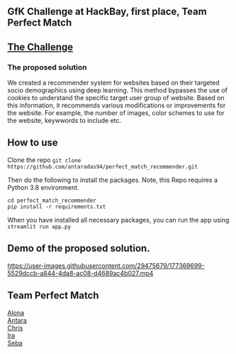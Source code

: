 
## GfK Challenge at HackBay, first place, Team Perfect Match 

## [The Challenge](https://www.hackbay.de/)
### The proposed solution
We created a recommender system for websites based on their targeted socio demographics using deep learning.
This method bypasses the use of cookies to understand the specific target user group of website. Based on this information, it recommends various modifications or improvements for the website. For example, the number of images, color schemes to use for the website, keywwords to include etc.


## How to use

Clone the repo
`git clone https://github.com/antaradas94/perfect_match_recommender.git`

Then do the following to install the packages. Note, this Repo requires a Python 3.8 environment.

```
cd perfect_match_recommender
pip install -r requirements.txt
```

When you have installed all necessary packages, you can run the app using
`streamlit run app.py`

## Demo of the proposed solution.

https://user-images.githubusercontent.com/29475679/177369699-5529dccb-a844-4da8-ac08-d4689ac4b027.mp4


## Team Perfect Match
[Alona](https://github.com/Alona-B) <br />
[Antara](https://github.com/antaradas94) <br />
[Chris](https://github.com/chrisemezue) <br />
[Ira](https://github.com/Ira-Sim/) <br />
[Seba](https://github.com/Al-sosi)<br />
